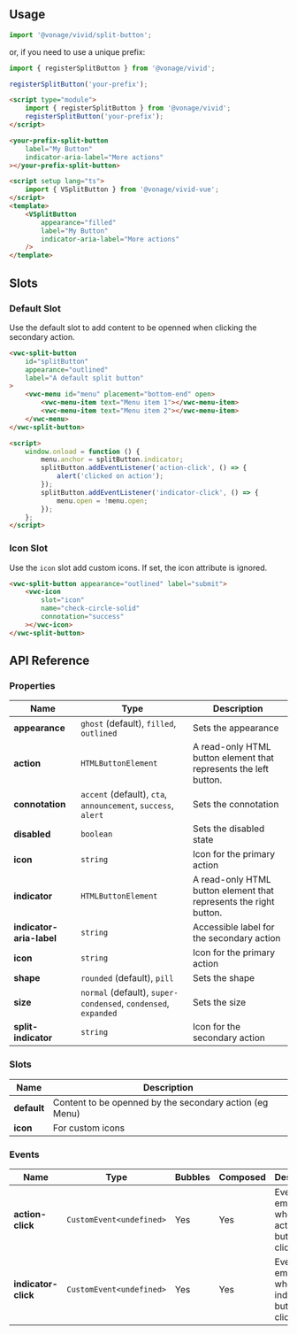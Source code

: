 ## Usage

<vwc-tabs gutters="none">
<vwc-tab label="Web component"></vwc-tab>
<vwc-tab-panel>

```js
import '@vonage/vivid/split-button';
```

or, if you need to use a unique prefix:

```js
import { registerSplitButton } from '@vonage/vivid';

registerSplitButton('your-prefix');
```

```html preview
<script type="module">
	import { registerSplitButton } from '@vonage/vivid';
	registerSplitButton('your-prefix');
</script>

<your-prefix-split-button
	label="My Button"
	indicator-aria-label="More actions"
></your-prefix-split-button>
```

</vwc-tab-panel>
<vwc-tab label="Vue"></vwc-tab>
<vwc-tab-panel>

```html
<script setup lang="ts">
	import { VSplitButton } from '@vonage/vivid-vue';
</script>
<template>
	<VSplitButton
		appearance="filled"
		label="My Button"
		indicator-aria-label="More actions"
	/>
</template>
```

</vwc-tab-panel>
</vwc-tabs>

## Slots

### Default Slot

Use the default slot to add content to be openned when clicking the secondary action.

```html preview 180px
<vwc-split-button
	id="splitButton"
	appearance="outlined"
	label="A default split button"
>
	<vwc-menu id="menu" placement="bottom-end" open>
		<vwc-menu-item text="Menu item 1"></vwc-menu-item>
		<vwc-menu-item text="Menu item 2"></vwc-menu-item>
	</vwc-menu>
</vwc-split-button>

<script>
	window.onload = function () {
		menu.anchor = splitButton.indicator;
		splitButton.addEventListener('action-click', () => {
			alert('clicked on action');
		});
		splitButton.addEventListener('indicator-click', () => {
			menu.open = !menu.open;
		});
	};
</script>
```

### Icon Slot

Use the `icon` slot add custom icons. If set, the icon attribute is ignored.

```html preview
<vwc-split-button appearance="outlined" label="submit">
	<vwc-icon
		slot="icon"
		name="check-circle-solid"
		connotation="success"
	></vwc-icon>
</vwc-split-button>
```

## API Reference

### Properties

<div class="table-wrapper">

| Name                     | Type                                                           | Description                                                       |
| ------------------------ | -------------------------------------------------------------- | ----------------------------------------------------------------- |
| **appearance**           | `ghost` (default), `filled`, `outlined`                        | Sets the appearance                                               |
| **action**               | `HTMLButtonElement`                                            | A read-only HTML button element that represents the left button.  |
| **connotation**          | `accent` (default), `cta`, `announcement`, `success`, `alert`  | Sets the connotation                                              |
| **disabled**             | `boolean`                                                      | Sets the disabled state                                           |
| **icon**                 | `string`                                                       | Icon for the primary action                                       |
| **indicator**            | `HTMLButtonElement`                                            | A read-only HTML button element that represents the right button. |
| **indicator-aria-label** | `string`                                                       | Accessible label for the secondary action                         |
| **icon**                 | `string`                                                       | Icon for the primary action                                       |
| **shape**                | `rounded` (default), `pill`                                    | Sets the shape                                                    |
| **size**                 | `normal` (default), `super-condensed`, `condensed`, `expanded` | Sets the size                                                     |
| **split-indicator**      | `string`                                                       | Icon for the secondary action                                     |

</div>

### Slots

<div class="table-wrapper">

| Name        | Description                                             |
| ----------- | ------------------------------------------------------- |
| **default** | Content to be openned by the secondary action (eg Menu) |
| **icon**    | For custom icons                                        |

</div>

### Events

<div class="table-wrapper">

| Name                | Type                     | Bubbles | Composed | Description                                        |
| ------------------- | ------------------------ | ------- | -------- | -------------------------------------------------- |
| **action-click**    | `CustomEvent<undefined>` | Yes     | Yes      | Event emitted when the action button is clicked    |
| **indicator-click** | `CustomEvent<undefined>` | Yes     | Yes      | Event emitted when the indicator button is clicked |

</div>
